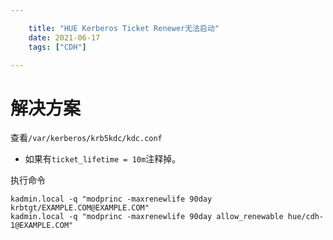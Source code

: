 ```yaml
---

    title: "HUE Kerberos Ticket Renewer无法启动"
    date: 2021-06-17
    tags: ["CDH"]

---
```


# 解决方案
查看`/var/kerberos/krb5kdc/kdc.conf`  
* 如果有`ticket_lifetime = 10m`注释掉。  

执行命令
```shell
kadmin.local -q "modprinc -maxrenewlife 90day krbtgt/EXAMPLE.COM@EXAMPLE.COM"
kadmin.local -q "modprinc -maxrenewlife 90day allow_renewable hue/cdh-1@EXAMPLE.COM"
```